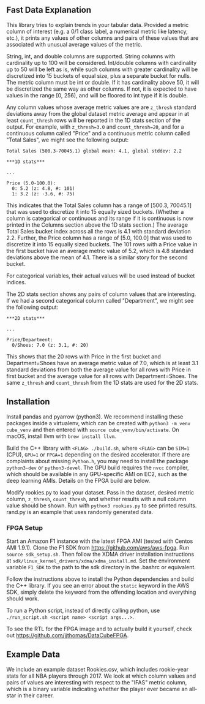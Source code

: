 ## Fast Data Explanation
This library tries to explain trends in your tabular data. Provided
a metric column of interest (e.g. a 0/1 class label, a numerical metric
like latency, etc.), it prints any values of other columns and
pairs of these values that are associated with unusual average values of the metric.

String, int, and double columns are supported. String
columns with cardinality up to 100 will be considered. Int/double columns
with cardinality up to 50 will be left as is, while such columns with greater
cardinality will be discretized into 15 buckets of equal size, plus a separate
bucket for nulls. The metric column must be int or double. If it has cardinality
above 50, it will be discretized the same way as other columns. If not, it is
expected to have values in the range [0, 256), and will be floored to int type if it
is double.

Any column values whose average metric values are are `z_thresh` standard deviations
away from the global dataset metric average and appear in at least `count_thresh`
rows will be reported in the 1D stats section of the output. For example, with
`z_thresh=3.0` and `count_thresh=20`, and for a continuous column called "Price"
and a continuous metric column called "Total Sales", we might see the following output:
```
Total Sales (500.3-70045.1) global mean: 4.1, global stddev: 2.2

***1D stats***

...

Price (5.0-100.0):
  0: 5.2 (z: 4.8, #: 101)
  1: 3.2 (z: -3.6, #: 75)
```
This indicates that the Total Sales column has a range of [500.3, 70045.1] that
was used to discretize it into 15 equally sized buckets. (Whether a column
is categorical or continuous and its range if it is continuous is now
printed in the Columns section above the 1D stats section.) The average Total Sales
bucket index across all the rows is 4.1 with standard deviation 2.2. Further,
the Price column has a range of [5.0, 100.0] that was used
to discretize it into 15 equally sized buckets. The 101 rows with a Price value in the
first bucket have an average metric value of 5.2, which is 4.8 standard deviations
above the mean of 4.1. There is a similar story for the second bucket.

For categorical variables, their actual values will be used instead of bucket
indices.

The 2D stats section shows any pairs of column values that are interesting. If we had a
second categorical column called "Department", we might see the following output:
```
***2D stats***

...

Price/Department:
  0/Shoes: 7.0 (z: 3.1, #: 20)
```
This shows that the 20 rows with Price in the first bucket and Department=Shoes have an average
metric value of 7.0, which is at least 3.1 standard deviations from both the average
value for all rows with Price in first bucket and the average value for all rows with
Department=Shoes. The same `z_thresh` and `count_thresh` from the 1D stats are used for
the 2D stats.

## Installation
Install pandas and pyarrow (python3). We recommend installing these
packages inside a virtualenv,
which can be created with `python3 -m venv cube_venv` and then entered
with `source cube_venv/bin/activate`. On macOS, install llvm with
`brew install llvm`.

Build the C++ library with
`<FLAG> ./build.sh`, where `<FLAG>` can be `SIM=1` (CPU), `GPU=1` or
`FPGA=1` depending on the desired accelerator. If there are complaints about
missing `Python.h`, you may need to install the package `python3-dev` or
`python3-devel`. The GPU build requires
the `nvcc` compiler, which should be available in any GPU-specific
AMI on EC2, such as the deep learning AMIs. Details on the FPGA build are below.

Modify rookies.py to load your dataset. Pass in the dataset, desired metric
column, `z_thresh`, `count_thresh`, and whether results with a null column value
should be shown. Run with `python3 rookies.py` to see printed results.
rand.py is an example that uses randomly generated data.

### FPGA Setup
Start an Amazon F1 instance with the latest FPGA AMI (tested with
Centos AMI 1.9.1). Clone the F1 SDK from https://github.com/aws/aws-fpga.
Run `source sdk_setup.sh`. Then follow the XDMA driver installation instructions
at `sdk/linux_kernel_drivers/xdma/xdma_install.md`. Set the environment variable
`F1_SDK` to the path to the sdk directory in the .bashrc or equivalent.

Follow the instructions above to install the Python dependencies and
build the C++ library. If you see an error 
about the `static` keyword in the AWS SDK, simply delete the keyword from the
offending location and everything should work.

To run a Python script, instead of directly calling python, use
`./run_script.sh <script name> <script args...>`.

To see the RTL for the FPGA image and to actually build it yourself, check out
https://github.com/jjthomas/DataCubeFPGA.

## Example Data
We include an example dataset Rookies.csv, which includes rookie-year stats for all NBA
players through 2017. We look at which column values and pairs of values are interesting
with respect to the "IFAS" metric column, which is a binary variable indicating whether
the player ever became an all-star in their career.
